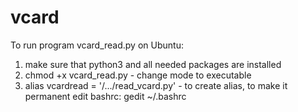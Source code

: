 # vcard

To run program vcard_read.py on Ubuntu:

1) make sure that python3 and all needed packages are installed
2) chmod +x vcard_read.py - change mode to executable
3) alias vcardread = '/.../read_vcard.py' - to create alias, to make it permanent edit bashrc: gedit ~/.bashrc

